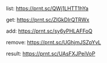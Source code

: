 list:
https://prnt.sc/QWj1LHTT1hYa

get:
https://prnt.sc/ZlGkDIrQTRWx

add:
https://prnt.sc/sy6yPHLAFFoQ

remove:
https://prnt.sc/UGhjmJSZpYvL

result:
https://prnt.sc/UAsFXJPeiVoP

